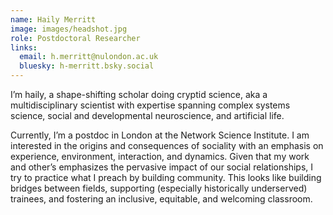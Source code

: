 ```yaml
---
name: Haily Merritt
image: images/headshot.jpg
role: Postdoctoral Researcher
links:
  email: h.merritt@nulondon.ac.uk
  bluesky: h-merritt.bsky.social
---
```


I’m haily, a shape-shifting scholar doing cryptid science, aka a multidisciplinary scientist with expertise spanning complex systems science, social and developmental neuroscience, and artificial life.

Currently, I’m a postdoc in London at the Network Science Institute. I am interested in the origins and consequences of sociality with an emphasis on experience, environment, interaction, and dynamics. Given that my work and other’s emphasizes the pervasive impact of our social relationships, I try to practice what I preach by building community. This looks like building bridges between fields, supporting (especially historically underserved) trainees, and fostering an inclusive, equitable, and welcoming classroom.
